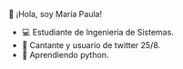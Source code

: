 👋 ¡Hola, soy María Paula!
- 💻 Estudiante de Ingeniería de Sistemas. 
- 🎵 Cantante y usuario de twitter 25/8.
- 🌱 Aprendiendo python. 
